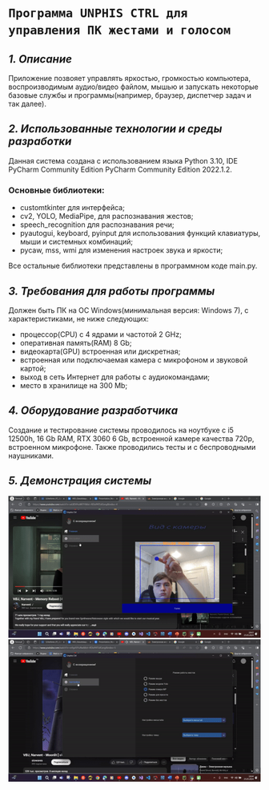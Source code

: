 # `Программа UNPHIS CTRL для управления ПК жестами и голосом`



## *1. Описание*
Приложение позвояет управлять яркостью, громкостью компьютера, воспроизводимым аудио/видео файлом, мышью и запускать некоторые базовые службы и программы(например, браузер, диспетчер задач и так далее).



## *2. Использованные технологии и среды разработки*
Данная система создана с использованием языка Python 3.10, IDE PyCharm Community Edition PyCharm Community Edition 2022.1.2.
### Основные библиотеки: 
+ customtkinter для интерфейса;
+ cv2, YOLO, MediaPipe, для распознавания жестов;
+ speech_recognition для распознавания речи;
+ pyautogui, keyboard, pyinput для использования функций клавиатуры, мыши и системных комбинаций;
+ pycaw, mss, wmi для изменения настроек звука и яркости;

Все остальные библиотеки представлены в программном коде main.py.



## *3. Требования для работы программы*
Должен быть ПК на ОС Windows(минимальная версия: Windows 7), с характеристиками, не ниже следующих:
+ процессор(CPU) с 4 ядрами и частотой 2 GHz;
+ оперативная память(RAM) 8 Gb;
+ видеокарта(GPU) встроенная или дискретная;
+ встроенная или подключаемая камера с микрофоном и звуковой картой;
+ выход в сеть Интернет для работы с аудиокомандами;
+ место в хранилище на 300 Mb;



## *4. Оборудование разработчика*
Создание и тестирование системы проводилось на ноутбуке с i5 12500h, 16 Gb RAM, RTX 3060 6 Gb, встроенной камере качества 720p, встроенном микрофоне. Также проводились тесты и с беспроводными наушниками.



## *5. Демонстрация системы*
![mygif](https://github.com/GertkingABP/UNPHIS_CTRL/blob/main/video_for_prez_p1.gif)
![mygif](https://github.com/GertkingABP/UNPHIS_CTRL/blob/main/video_for_prez_p2.gif)
